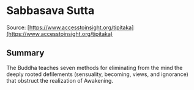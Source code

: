 # Sabbasava Sutta

Source: [https://www.accesstoinsight.org/tipitaka](https://www.accesstoinsight.org/tipitaka)

## Summary
The Buddha teaches seven methods for eliminating from the mind the deeply rooted defilements (sensuality, becoming, views, and ignorance) that obstruct the realization of Awakening.